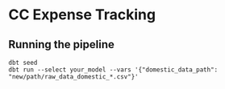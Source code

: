 # CC Expense Tracking

## Running the pipeline

```
dbt seed
dbt run --select your_model --vars '{"domestic_data_path": "new/path/raw_data_domestic_*.csv"}'
```
